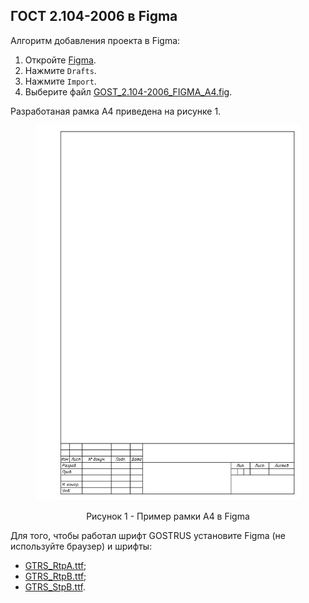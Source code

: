 ## ГОСТ 2.104-2006 в Figma

Алгоритм добавления проекта в Figma:
1. Откройте [Figma](https://www.figma.com).
1. Нажмите `Drafts`.
1. Нажмите `Import`.
1. Выберите файл [GOST_2.104-2006_FIGMA_A4.fig](GOST_2.104-2006_FIGMA_A4.fig).

Разработаная рамка А4 приведена на рисунке 1.

<p align="center"><img src="GOST_2.104-2006_FIGMA_A4.png" height="600"/></p>
<p align="center">Рисунок 1 - Пример рамки A4 в Figma</p>

Для того, чтобы работал шрифт GOSTRUS установите Figma (не используйте браузер) и шрифты:
- [GTRS_RtpA.ttf](fonts/GOSTRUS/GTRS_RtpA.ttf);
- [GTRS_RtpB.ttf](fonts/GOSTRUS/GTRS_RtpB.ttf);
- [GTRS_StpB.ttf](fonts/GOSTRUS/GTRS_StpB.ttf).
